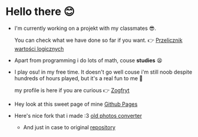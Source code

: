 # Hello there :blush:

* I'm currently working on a projekt with my classmates :sunglasses:.

  You can check what we have done so far if you want. :point_right: [Przelicznik wartości logicznych](https://github.com/AGH-Narzedzia-Informatyczne/Przelicznik_Wartosci_-Logicznych)

* Apart from programming i do lots of math, couse **studies** :tired_face:

* I play osu\! in my free time. It doesn't go well couse i'm still noob despite hundreds of hours played, but it's a real fun to me :yellow_heart:

  my profile is here if you are curious :point_right: [Zogfryt](https://osu.ppy.sh/users/12205731)
  
* Hey look at this sweet page of mine [Github Pages](https://zogfryt.github.io)

* Here's nice fork that i made :3 [old photos converter](https://github.com/Zogfryt/Bringing-Old-Photos-Back-to-Life)
  * And just in case to original [repository](https://github.com/microsoft/Bringing-Old-Photos-Back-to-Life)
